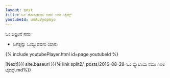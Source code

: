 ```yaml
---
layout: post
title: ಓಂ ರೋಹಿತಾಯ ನಮಃ ೧೦೮ ಟೈಮ್ಸ್
youtubeId: umALVyopnyo
---
```

 
 
 ಓಂ ಬಬ್ರುವೆ ನಮಃ  
 
 -  ಜಗತ್ತನ್ನು ಒಯ್ಯುವವನು ಯಾರು 
 
  
 
  
 
 
 
 
 
 


{% include youtubePlayer.html id=page.youtubeId %}
 
[Next]({{ site.baseurl }}{% link  split2/_posts/2016-08-28-ಓಂ ವ್ಯಾಲಾಯ ನಮಃ ೧೦೮ ಟೈಮ್ಸ್.md%})
 
